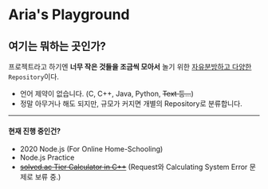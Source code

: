 # Aria's Playground

## **여기는 뭐하는 곳인가?**
프로젝트라고 하기엔 **너무 작은 것들을 조금씩 모아서** 놀기 위한 <u>자유분방하고 다양한</u> ```Repository```이다.

- 언어 제약이 없습니다. (C, C++, Java, Python, <s>Text 등...</s>)
- 정말 아무거나 해도 되지만, 규모가 커지면 개별의 Repository로 분류합니다.

***
#### 현재 진행 중인건?
- 2020 Node.js (For Online Home-Schooling)
- Node.js Practice
- <s>[solved.ac Tier Calculator in C++](https://github.com/AppliedAlpha/solved_ac_calculator)</s> (Request와 Calculating System Error 문제로 보류 중.)
